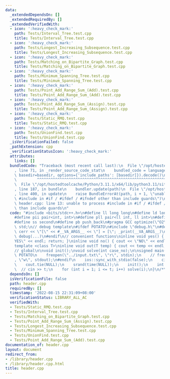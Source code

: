 ```yaml
---
data:
  _extendedDependsOn: []
  _extendedRequiredBy: []
  _extendedVerifiedWith:
  - icon: ':heavy_check_mark:'
    path: Tests/Interval_Tree.test.cpp
    title: Tests/Interval_Tree.test.cpp
  - icon: ':heavy_check_mark:'
    path: Tests/Longest_Increasing_Subsequence.test.cpp
    title: Tests/Longest_Increasing_Subsequence.test.cpp
  - icon: ':heavy_check_mark:'
    path: Tests/Matching_on_Bipartite_Graph.test.cpp
    title: Tests/Matching_on_Bipartite_Graph.test.cpp
  - icon: ':heavy_check_mark:'
    path: Tests/Minimum_Spanning_Tree.test.cpp
    title: Tests/Minimum_Spanning_Tree.test.cpp
  - icon: ':heavy_check_mark:'
    path: Tests/Point_Add_Range_Sum_(Add).test.cpp
    title: Tests/Point_Add_Range_Sum_(Add).test.cpp
  - icon: ':heavy_check_mark:'
    path: Tests/Point_Add_Range_Sum_(Assign).test.cpp
    title: Tests/Point_Add_Range_Sum_(Assign).test.cpp
  - icon: ':heavy_check_mark:'
    path: Tests/Static_RMQ.test.cpp
    title: Tests/Static_RMQ.test.cpp
  - icon: ':heavy_check_mark:'
    path: Tests/UnionFind.test.cpp
    title: Tests/UnionFind.test.cpp
  _isVerificationFailed: false
  _pathExtension: cpp
  _verificationStatusIcon: ':heavy_check_mark:'
  attributes:
    links: []
  bundledCode: "Traceback (most recent call last):\n  File \"/opt/hostedtoolcache/Python/3.11.1/x64/lib/python3.11/site-packages/onlinejudge_verify/documentation/build.py\"\
    , line 71, in _render_source_code_stat\n    bundled_code = language.bundle(stat.path,\
    \ basedir=basedir, options={'include_paths': [basedir]}).decode()\n          \
    \         ^^^^^^^^^^^^^^^^^^^^^^^^^^^^^^^^^^^^^^^^^^^^^^^^^^^^^^^^^^^^^^^^^^^^^^^^^^^^^^^^^\n\
    \  File \"/opt/hostedtoolcache/Python/3.11.1/x64/lib/python3.11/site-packages/onlinejudge_verify/languages/cplusplus.py\"\
    , line 187, in bundle\n    bundler.update(path)\n  File \"/opt/hostedtoolcache/Python/3.11.1/x64/lib/python3.11/site-packages/onlinejudge_verify/languages/cplusplus_bundle.py\"\
    , line 400, in update\n    raise BundleErrorAt(path, i + 1, \"unable to process\
    \ #include in #if / #ifdef / #ifndef other than include guards\")\nonlinejudge_verify.languages.cplusplus_bundle.BundleErrorAt:\
    \ header.cpp: line 13: unable to process #include in #if / #ifdef / #ifndef other\
    \ than include guards\n"
  code: "#include <bits/stdc++.h>\n#define ll long long\n#define ld long double\n\
    #define pii pair<int, int>\n#define pll pair<ll int, ll int>\n#define ff first\n\
    #define ss second\n#define pb push_back\n#pragma GCC optimize(\"O2\")\nusing namespace\
    \ std;\n// debug template\n#ifdef POTATO\n#include \"debug.h\"\n#define debug(...)\
    \ cerr << \"[\" << #__VA_ARGS__ << \"] = [\"; _print(__VA_ARGS__)\n#else\n#define\
    \ debug(...)\n#endif\n// convenient functions\ninline void yes() { cout << \"\
    YES\" << endl; return; }\ninline void no() { cout << \"NO\" << endl; return; }\n\
    template <class T>\ninline void out(T temp) { cout << temp << endl; return; }\n\
    // global\n\nvoid init();\nvoid solve(int case_no);\n\nsigned main() {\n#ifdef\
    \ POTATO\n    freopen(\"../input.txt\", \"r\", stdin);\n    // freopen(\"../output.txt\"\
    , \"w\", stdout);\n#endif\n    ios::sync_with_stdio(false);\n    cin.tie(NULL);\n\
    \    cout.tie(NULL);\n    srand(time(NULL));\n    init();\n    int t = 1;\n  \
    \  // cin >> t;\n    for (int i = 1; i <= t; i++) solve(i);\n}\n/*\n\n*/\n"
  dependsOn: []
  isVerificationFile: false
  path: header.cpp
  requiredBy: []
  timestamp: '2022-08-15 22:31:09+08:00'
  verificationStatus: LIBRARY_ALL_AC
  verifiedWith:
  - Tests/Static_RMQ.test.cpp
  - Tests/Interval_Tree.test.cpp
  - Tests/Matching_on_Bipartite_Graph.test.cpp
  - Tests/Point_Add_Range_Sum_(Assign).test.cpp
  - Tests/Longest_Increasing_Subsequence.test.cpp
  - Tests/Minimum_Spanning_Tree.test.cpp
  - Tests/UnionFind.test.cpp
  - Tests/Point_Add_Range_Sum_(Add).test.cpp
documentation_of: header.cpp
layout: document
redirect_from:
- /library/header.cpp
- /library/header.cpp.html
title: header.cpp
---
```

